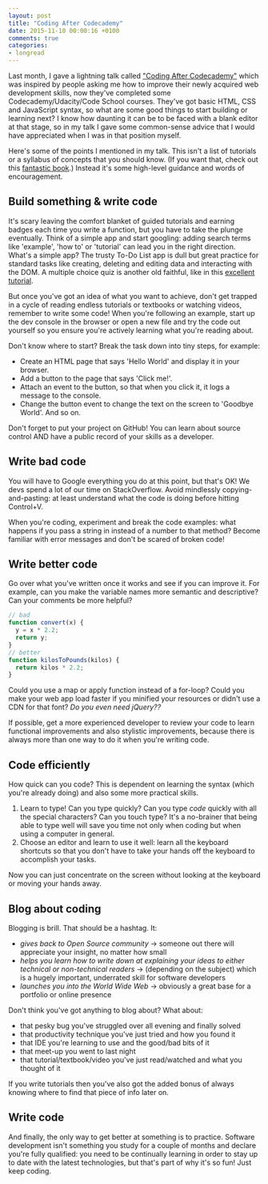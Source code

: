 ```yaml
---
layout: post
title: "Coding After Codecademy"
date: 2015-11-10 00:00:16 +0100
comments: true
categories:
- longread
---
```


Last month, I gave a lightning talk called ["Coding After Codecademy"](https://www.youtube.com/watch?v=Ofo6NvZtz3A&feature=youtu.be) which was inspired by people asking me how to improve their newly acquired web development skills, now they've completed some Codecademy/Udacity/Code School courses. They've got basic HTML, CSS and JavaScript syntax, so what are some good things to start building or learning next? I know how daunting it can be to be faced with a blank editor at that stage, so in my talk I gave some common-sense advice that I would have appreciated when I was in that position myself.

Here's some of the points I mentioned in my talk. This isn't a list of tutorials or a syllabus of concepts that you should know. (If you want that, check out this [fantastic book](https://www.gitbook.com/book/frontendmasters/front-end-handbook/details).) Instead it's some high-level guidance and words of encouragement.

## Build something & write code

It's scary leaving the comfort blanket of guided tutorials and earning badges each time you write a function, but you have to take the plunge eventually. Think of a simple app and start googling: adding search terms like 'example', 'how to' or 'tutorial' can lead you in the right direction. What's a simple app? The trusty To-Do List app is dull but great practice for standard tasks like creating, deleting and editing data and interacting with the DOM. A multiple choice quiz is another old faithful, like in this [excellent tutorial](http://javascriptissexy.com/how-to-learn-javascript-properly/).

But once you've got an idea of what you want to achieve, don't get trapped in a cycle of reading endless tutorials or textbooks or watching videos, remember to write some code! When you're following an example, start up the dev console in the browser or open a new file and try the code out yourself so you ensure you're actively learning what you're reading about.

Don't know where to start? Break the task down into tiny steps, for example:

  * Create an HTML page that says 'Hello World' and display it in your browser.
  * Add a button to the page that says 'Click me!'.
  * Attach an event to the button, so that when you click it, it logs a message to the console.
  * Change the button event to change the text on the screen to 'Goodbye World'. And so on.

Don't forget to put your project on GitHub! You can learn about source control AND have a public record of your skills as a developer.

## Write bad code

You will have to Google everything you do at this point, but that's OK! We devs spend a lot of our time on StackOverflow. Avoid mindlessly copying-and-pasting: at least understand what the code is doing before hitting Control+V.

When you're coding, experiment and break the code examples: what happens if you pass a string in instead of a number to that method? Become familiar with error messages and don't be scared of broken code!

## Write better code

Go over what you've written once it works and see if you can improve it. For example, can you make the variable names more semantic and descriptive? Can your comments be more helpful?

```javascript
// bad
function convert(x) {
  y = x * 2.2;
  return y;
}
// better
function kilosToPounds(kilos) {
  return kilos * 2.2;
}
```

Could you use a map or apply function instead of a for-loop? Could you make your web app load faster if you minified your resources or didn't use a CDN for that font? _Do you even need jQuery??_

If possible, get a more experienced developer to review your code to learn functional improvements and also stylistic improvements, because there is always more than one way to do it when you're writing code.

## Code efficiently

How quick can you code? This is dependent on learning the syntax (which you're already doing) and also some more practical skills.

1. Learn to type! Can you type quickly? Can you type _code_ quickly with all the special characters? Can you touch type? It's a no-brainer that being able to type well will save you time not only when coding but when using a computer in general.     
2. Choose an editor and learn to use it well: learn all the keyboard shortcuts so that you don't have to take your hands off the keyboard to accomplish your tasks.

Now you can just concentrate on the screen without looking at the keyboard or moving your hands away.

## Blog about coding

Blogging is brill. That should be a hashtag. It:

* _gives back to Open Source community_ -> someone out there will appreciate your insight, no matter how small
* _helps you learn how to write down at explaining your ideas to either technical or non-technical readers_ -> (depending on the subject) which is a hugely important, underrated skill for software developers
* _launches you into the World Wide Web_ -> obviously a great base for a portfolio or online presence

Don't think you've got anything to blog about? What about:

+ that pesky bug you've struggled over all evening and finally solved
+ that productivity technique you've just tried and how you found it
+ that IDE you're learning to use and the good/bad bits of it
+ that meet-up you went to last night
+ that tutorial/textbook/video you've just read/watched and what you thought of it

If you write tutorials then you've also got the added bonus of always knowing where to find that piece of info later on.

## Write code

And finally, the only way to get better at something is to practice. Software development isn't something you study for a couple of months and declare you're fully qualified: you need to be continually learning in order to stay up to date with the latest technologies, but that's part of why it's so fun! Just keep coding.

